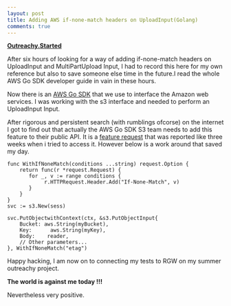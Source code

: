 ```yaml
---
layout: post
title: Adding AWS if-none-match headers on UploadInput(Golang)
comments: true
---
```


**[Outreachy.Started](https://github.com/nanjekyejoannah/Outreachy-RGW-testing)**

After six hours of looking for a way of adding if-none-match headers on UploadInput and MultiPartUpload Input, I had to record this here for my own reference but also to save someone else time in the future.I read the whole AWS Go SDK developer guide in vain in these hours.

Now there is an [AWS Go SDK](https://github.com/aws/aws-sdk-go) that we use to interface  the Amazon web services. I was working with the s3 interface and needed to perform an UploadInput Input.

After rigorous and persistent search (with rumblings ofcorse) on the internet I got to find out that actually the AWS Go SDK S3 team needs to add this feature to their public API. It is a [feature request](https://www.bountysource.com/issues/45142786-feature-request-ifnonematch) that was reported like three weeks when i tried to access it. However below is a work around that saved my day.

	func WithIfNoneMatch(conditions ...string) request.Option {
	    return func(r *request.Request) {
	       for _, v := range conditions {
	            r.HTTPRequest.Header.Add("If-None-Match", v)
	       }
	    }
	}
	svc := s3.New(sess)

	svc.PutObjectwithContext(ctx, &s3.PutObjectInput{
	    Bucket: aws.String(myBucket),
	    Key:      aws.String(myKey),
	    Body:    reader,
	    // Other parameters...
	}, WithIfNoneMatch("etag")


Happy hacking, I am now on to connecting my tests to RGW on my summer outreachy project. 

**The world is against me today !!!** 

Nevertheless very positive.